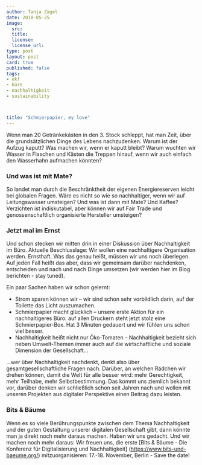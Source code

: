 ```yaml
---
author: Tanja Zagel
date: 2018-05-25 
image: 
  src: 
  title: 
  license: 
  license_url: 
type: post
layout: post
card: true
published: false
tags:
- okf
- büro
- nachhaltigkeit
- sustainability



title: "Schmierpapier, my love"
---
```


Wenn man 20 Getränkekästen in den 3. Stock schleppt, hat man Zeit, über die grundsätzlichen Dinge des Lebens nachzudenken. Warum ist der Aufzug kaputt? Was machen wir, wenn er kaputt bleibt? Warum wuchten wir Wasser in Flaschen und Kästen die Treppen hinauf, wenn wir auch einfach den Wasserhahn aufmachen könnten?

### Und was ist mit Mate?

So landet man durch die Beschränktheit der eigenen Energiereserven leicht bei globalen Fragen. Wäre es nicht so wie so nachhaltiger, wenn wir auf Leitungswasser umsteigen? Und was ist dann mit Mate? Und Kaffee? Verzichten ist indiskutabel, aber können wir auf Fair Trade und genossenschaftlich organisierte Hersteller umsteigen?

### Jetzt mal im Ernst

Und schon stecken wir mitten drin in einer Diskussion über Nachhaltigkeit im Büro. Aktuelle Beschlusslage: Wir wollen eine nachhaltigere Organisation werden. Ernsthaft. Was das genau heißt, müssen wir uns noch überlegen. Auf jeden Fall heißt das aber, dass wir gemeinsam darüber nachdenken, entscheiden und nach und nach Dinge umsetzen (wir werden hier im Blog berichten - stay tuned). 

Ein paar Sachen haben wir schon gelernt: 
* Strom sparen können wir – wir sind schon sehr vorbildlich darin, auf der Toilette das Licht auszumachen.  
* Schmierpapier macht glücklich – unsere erste Aktion für ein nachhaltigeres Büro: auf allen Druckern steht jetzt stolz eine Schmierpapier-Box. Hat 3 Minuten gedauert und wir fühlen uns schon viel besser.
* Nachhaltigkeit heißt nicht nur Öko-Tomaten – Nachhaltigkeit bezieht sich neben Umwelt-Themen immer auch auf die wirtschaftliche und soziale Dimension der Gesellschaft…

…wer über Nachhaltigkeit nachdenkt, denkt also über gesamtgesellschaftliche Fragen nach. Darüber, an welchen Rädchen wir drehen können, damit die Welt für alle besser wird: mehr Gerechtigkeit, mehr Teilhabe, mehr Selbstbestimmung. Das kommt uns ziemlich bekannt vor, darüber denken wir schließlich schon seit Jahren nach und wollen mit unseren Projekten aus digitaler Perspektive einen Beitrag dazu leisten. 

### Bits & Bäume 

Wenn es so viele Berührungspunkte zwischen dem Thema Nachhaltigkeit und der guten Gestaltung unserer digitalen Gesellschaft gibt, dann könnte man ja direkt noch mehr daraus machen. Haben wir uns gedacht. Und wir machen noch mehr daraus: Wir freuen uns, die erste [Bits & Bäume - Die Konferenz für Digitalisierung und Nachhaltigkeit] (https://www.bits-und-baeume.org/) mitzuorganisieren: 17.-18. November, Berlin - Save the date!








